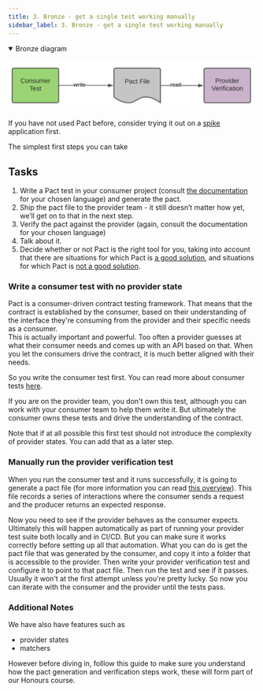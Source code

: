 ```yaml
---
title: 3. Bronze - get a single test working manually
sidebar_label: 3. Bronze - get a single test working manually
---
```


<details open>
  <summary>Bronze diagram</summary>

![Bronze diagram](images/bronze.png)
</details>

If you have not used Pact before, consider trying it out on a [spike](https://en.wikipedia.org/wiki/Spike_%28software_development%29) application first.

The simplest first steps you can take

## Tasks

1. Write a Pact test in your consumer project \(consult [the documentation](/implementation_guides/cli) for your chosen language\) and generate the pact.
2. Ship the pact file to the provider team - it still doesn’t matter how yet, we’ll get on to that in the next step.
3. Verify the pact against the provider \(again, consult the documentation for your chosen language\)
4. Talk about it.
5. Decide whether or not Pact is the right tool for you, taking into account that there are situations for which Pact is [a good solution](/faq/#what-is-pact-good-for), and situations for which Pact is [not a good solution](/faq/#what-is-pact-not-good-for).


### Write a consumer test with no provider state

Pact is a consumer-driven contract testing framework. That means that the contract is established by the consumer, 
based on their understanding of the interface they're consuming from the provider and their specific needs as a consumer.  
This is actually important and powerful. Too often a provider guesses at what their consumer needs and comes up with an 
API based on that.   When you let the consumers drive the contract, it is much better aligned with their needs.
 
So you write the consumer test first.  You can read more about consumer tests [here](https://docs.pact.io/consumer).

If you are on the provider team, you don't own this test, although you can work with your consumer team to help them 
write it.  But ultimately the consumer owns these tests and drive the understanding of the contract.

Note that if at all possible this first test should not introduce the complexity of provider states. You can add that as a later step.

### Manually run the provider verification test

When you run the consumer test and it runs successfully, it is going to generate a pact file (for more information you 
can read [this overview](https://docs.pact.io/getting_started/how_pact_works#consumer-testing)). This file records a series of interactions where the consumer sends a request and the producer returns an expected response.

Now you need to see if the provider behaves as the consumer expects. Ultimately this will happen automatically as 
part of running your provider test suite both locally and in CI/CD. But you can make sure it works correctly before 
setting up all that automation.  What you can do is get the pact file that was generated by the consumer, and 
copy it into a folder that is accessible to the provider.  Then write your provider verification test and configure 
it to point to that pact file.  Then run the test and see if it passes. Usually it won't at the first attempt 
unless you're pretty lucky.  So now you can iterate with the consumer and the provider until the tests pass.


### Additional Notes

We have also have features such as
- provider states
- matchers
  
However before diving in, folllow this guide to make sure you understand how the pact generation and verification steps work, these will form part of our Honours course.


